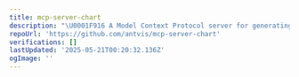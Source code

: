 ```yaml
---
title: mcp-server-chart
description: "\U0001F916 A Model Context Protocol server for generating visual charts using @antvis."
repoUrl: 'https://github.com/antvis/mcp-server-chart'
verifications: []
lastUpdated: '2025-05-21T00:20:32.136Z'
ogImage: ''
---
```


